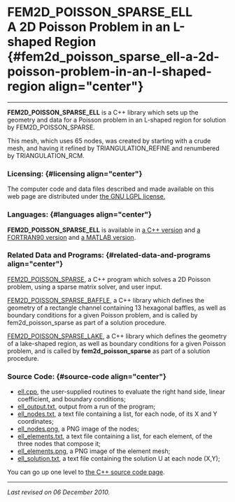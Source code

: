 FEM2D\_POISSON\_SPARSE\_ELL\
A 2D Poisson Problem in an L-shaped Region {#fem2d_poisson_sparse_ell-a-2d-poisson-problem-in-an-l-shaped-region align="center"}
==========================================

------------------------------------------------------------------------

**FEM2D\_POISSON\_SPARSE\_ELL** is a C++ library which sets up the
geometry and data for a Poisson problem in an L-shaped region for
solution by FEM2D\_POISSON\_SPARSE.

This mesh, which uses 65 nodes, was created by starting with a crude
mesh, and having it refined by TRIANGULATION\_REFINE and renumbered by
TRIANGULATION\_RCM.

### Licensing: {#licensing align="center"}

The computer code and data files described and made available on this
web page are distributed under [the GNU LGPL
license.](../../txt/gnu_lgpl.txt)

### Languages: {#languages align="center"}

**FEM2D\_POISSON\_SPARSE\_ELL** is available in [a C++
version](../../master/fem2d_poisson_sparse_ell/fem2d_poisson_sparse_ell.md)
and [a FORTRAN90
version](../../f_src/fem2d_poisson_sparse_ell/fem2d_poisson_sparse_ell.md)
and [a MATLAB
version](../../m_src/fem2d_poisson_sparse_ell/fem2d_poisson_sparse_ell.md).

### Related Data and Programs: {#related-data-and-programs align="center"}

[FEM2D\_POISSON\_SPARSE](../../master/fem2d_poisson_sparse/fem2d_poisson_sparse.md),
a C++ program which solves a 2D Poisson problem, using a sparse matrix
solver, and user input.

[FEM2D\_POISSON\_SPARSE\_BAFFLE](../../master/fem2d_poisson_sparse_baffle/fem2d_poisson_sparse_baffle.md),
a C++ library which defines the geometry of a rectangle channel
containing 13 hexagonal baffles, as well as boundary conditions for a
given Poisson problem, and is called by fem2d\_poisson\_sparse as part
of a solution procedure.

[FEM2D\_POISSON\_SPARSE\_LAKE](../../master/fem2d_poisson_sparse_lake/fem2d_poisson_sparse_lake.md),
a C++ library which defines the geometry of a lake-shaped region, as
well as boundary conditions for a given Poisson problem, and is called
by **fem2d\_poisson\_sparse** as part of a solution procedure.

### Source Code: {#source-code align="center"}

-   [ell.cpp](ell.cpp), the user-supplied routines to evaluate the right
    hand side, linear coefficient, and boundary conditions;
-   [ell\_output.txt](ell_output.txt), output from a run of the program;
-   [ell\_nodes.txt](ell_nodes.txt), a text file containing a list, for
    each node, of its X and Y coordinates;
-   [ell\_nodes.png](ell_nodes.png), a PNG image of the nodes;
-   [ell\_elements.txt](ell_elements.txt), a text file containing a
    list, for each element, of the three nodes that compose it;
-   [ell\_elements.png](ell_elements.png), a PNG image of the element
    mesh;
-   [ell\_solution.txt](ell_solution.txt), a text file containing the
    solution U at each node (X,Y);

You can go up one level to [the C++ source code page](../cpp_src.md).

------------------------------------------------------------------------

*Last revised on 06 December 2010.*
